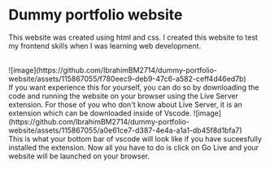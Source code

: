<h1>Dummy portfolio website</h1>

This website was created using html and css.
I created this website to test my frontend skills when I was learning web development.

<br>
![image](https://github.com/IbrahimBM2714/dummy-portfolio-website/assets/115867055/f780eec9-deb9-47c6-a582-ceff4d46ed7b)
<br>
If you want experience this for yourself, you can do so by downloading the code and running the website on your browser using the Live Server extension. For those of you who don't know about Live Server, it is an extension which can be downloaded inside of Vscode.
![image](https://github.com/IbrahimBM2714/dummy-portfolio-website/assets/115867055/a0e61ce7-d387-4e4a-a1a1-db45f8d1bfa7) <br> 
This is what your bottom bar of vscode will look like if you have suceesfully installed the extension. Now all you have to do is click on Go Live and your website will be launched on your browser.
